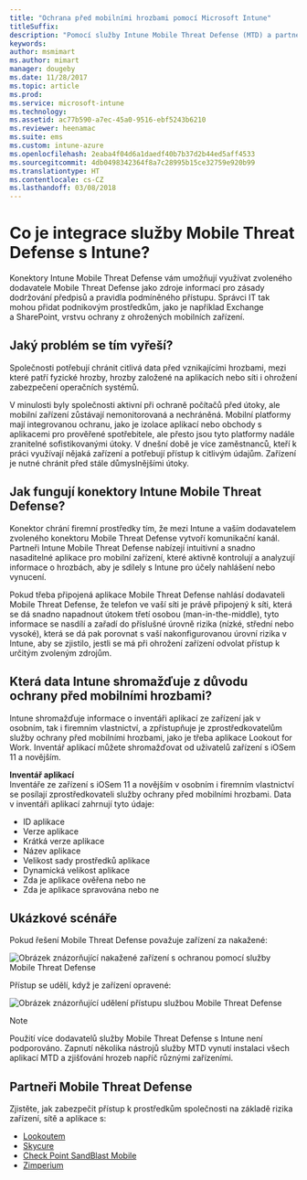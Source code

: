 ```yaml
---
title: "Ochrana před mobilními hrozbami pomocí Microsoft Intune"
titleSuffix: 
description: "Pomocí služby Intune Mobile Threat Defense (MTD) a partnerem Mobile Threat Defense můžete chránit přístup k podnikovým prostředkům na základě rizika zařízení."
keywords: 
author: msmimart
ms.author: mimart
manager: dougeby
ms.date: 11/28/2017
ms.topic: article
ms.prod: 
ms.service: microsoft-intune
ms.technology: 
ms.assetid: ac77b590-a7ec-45a0-9516-ebf5243b6210
ms.reviewer: heenamac
ms.suite: ems
ms.custom: intune-azure
ms.openlocfilehash: 2eaba4f04d6a1daedf40b7b37d2b44ed5aff4533
ms.sourcegitcommit: 4db0498342364f8a7c28995b15ce32759e920b99
ms.translationtype: HT
ms.contentlocale: cs-CZ
ms.lasthandoff: 03/08/2018
---
```

# <a name="what-is-mobile-threat-defense-integration-with-intune"></a>Co je integrace služby Mobile Threat Defense s Intune?


Konektory Intune Mobile Threat Defense vám umožňují využívat zvoleného dodavatele Mobile Threat Defense jako zdroje informací pro zásady dodržování předpisů a pravidla podmíněného přístupu. Správci IT tak mohou přidat podnikovým prostředkům, jako je například Exchange a SharePoint, vrstvu ochrany z ohrožených mobilních zařízení.

## <a name="what-problem-does-this-solve"></a>Jaký problém se tím vyřeší?

Společnosti potřebují chránit citlivá data před vznikajícími hrozbami, mezi které patří fyzické hrozby, hrozby založené na aplikacích nebo síti i ohrožení zabezpečení operačních systémů.

V minulosti byly společnosti aktivní při ochraně počítačů před útoky, ale mobilní zařízení zůstávají nemonitorovaná a nechráněná. Mobilní platformy mají integrovanou ochranu, jako je izolace aplikací nebo obchody s aplikacemi pro prověřené spotřebitele, ale přesto jsou tyto platformy nadále zranitelné sofistikovanými útoky. V dnešní době je více zaměstnanců, kteří k práci využívají nějaká zařízení a potřebují přístup k citlivým údajům. Zařízení je nutné chránit před stále důmyslnějšími útoky.

## <a name="how-do-the-intune-mobile-threat-defense-connectors-work"></a>Jak fungují konektory Intune Mobile Threat Defense?

Konektor chrání firemní prostředky tím, že mezi Intune a vaším dodavatelem zvoleného konektoru Mobile Threat Defense vytvoří komunikační kanál. Partneři Intune Mobile Threat Defense nabízejí intuitivní a snadno nasaditelné aplikace pro mobilní zařízení, které aktivně kontrolují a analyzují informace o hrozbách, aby je sdílely s Intune pro účely nahlášení nebo vynucení. 

Pokud třeba připojená aplikace Mobile Threat Defense nahlásí dodavateli Mobile Threat Defense, že telefon ve vaší síti je právě připojený k síti, která se dá snadno napadnout útokem třetí osobou (man-in-the-middle), tyto informace se nasdílí a zařadí do příslušné úrovně rizika (nízké, střední nebo vysoké), která se dá pak porovnat s vaší nakonfigurovanou úrovní rizika v Intune, aby se zjistilo, jestli se má při ohrožení zařízení odvolat přístup k určitým zvoleným zdrojům.

## <a name="what-data-does-intune-collect-for-mobile-threat-defense"></a>Která data Intune shromažďuje z důvodu ochrany před mobilními hrozbami?

Intune shromažďuje informace o inventáři aplikací ze zařízení jak v osobním, tak i firemním vlastnictví, a zpřístupňuje je zprostředkovatelům služby ochrany před mobilními hrozbami, jako je třeba aplikace Lookout for Work. Inventář aplikací můžete shromažďovat od uživatelů zařízení s iOSem 11 a novějším.

**Inventář aplikací**  
Inventáře ze zařízení s iOSem 11 a novějším v osobním i firemním vlastnictví se posílají zprostředkovateli služby ochrany před mobilními hrozbami. Data v inventáři aplikací zahrnují tyto údaje:

 - ID aplikace
 - Verze aplikace
 - Krátká verze aplikace
 - Název aplikace
 - Velikost sady prostředků aplikace
 - Dynamická velikost aplikace
 - Zda je aplikace ověřena nebo ne
 - Zda je aplikace spravována nebo ne

## <a name="sample-scenarios"></a>Ukázkové scénáře

Pokud řešení Mobile Threat Defense považuje zařízení za nakažené:

![Obrázek znázorňující nakažené zařízení s ochranou pomocí služby Mobile Threat Defense](./media/MTD-image-1.png)

Přístup se udělí, když je zařízení opravené:

![Obrázek znázorňující udělení přístupu službou Mobile Threat Defense](./media/MTD-image-2.png)

> [!NOTE] 
> Použití více dodavatelů služby Mobile Threat Defense s Intune není podporováno. Zapnutí několika nástrojů služby MTD vynutí instalaci všech aplikací MTD a zjišťování hrozeb napříč různými zařízeními.

## <a name="mobile-threat-defense-partners"></a>Partneři Mobile Threat Defense

Zjistěte, jak zabezpečit přístup k prostředkům společnosti na základě rizika zařízení, sítě a aplikace s:

- [Lookoutem](lookout-mobile-threat-defense-connector.md)
- [Skycure](skycure-mobile-threat-defense-connector.md)
- [Check Point SandBlast Mobile](checkpoint-sandblast-mobile-mobile-threat-defense-connector.md)
- [Zimperium](zimperium-mobile-threat-defense-connector.md)
